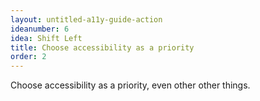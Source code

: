 ```yaml
---
layout: untitled-a11y-guide-action
ideanumber: 6
idea: Shift Left
title: Choose accessibility as a priority
order: 2
---
```


Choose accessibility as a priority, even other other things.
